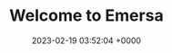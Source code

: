 ---
layout: 3dtest6
permalink: /3dtest6.html
title:  "Welcome to Emersa"
date:   2023-02-19 03:52:04 +0000
categories: jekyll update
---